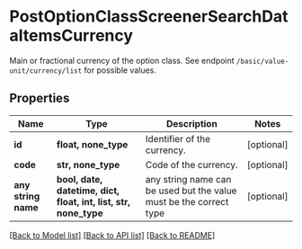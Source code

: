 # PostOptionClassScreenerSearchDataItemsCurrency

Main or fractional currency of the option class. See endpoint `/basic/value-unit/currency/list` for possible values.

## Properties
Name | Type | Description | Notes
------------ | ------------- | ------------- | -------------
**id** | **float, none_type** | Identifier of the currency. | [optional] 
**code** | **str, none_type** | Code of the currency. | [optional] 
**any string name** | **bool, date, datetime, dict, float, int, list, str, none_type** | any string name can be used but the value must be the correct type | [optional]

[[Back to Model list]](../README.md#documentation-for-models) [[Back to API list]](../README.md#documentation-for-api-endpoints) [[Back to README]](../README.md)



